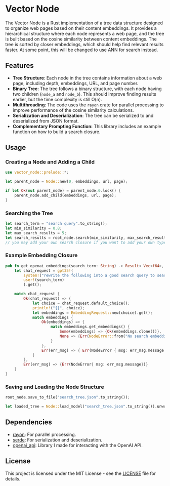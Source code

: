 # Vector Node

The Vector Node is a Rust implementation of a tree data structure designed
to organize web pages based on their content embeddings. It provides a
hierarchical structure where each node represents a web page, and the tree is
built based on the cosine similarity between content embeddings. The tree is 
sorted by closer embeddings, which should help find relevant results faster.
At some point, this will be changed to use ANN for search instead.

## Features

- **Tree Structure**: Each node in the tree contains information about a web
  page, including depth, embeddings, URL, and page number.
- **Binary Tree**: The tree follows a binary structure, with each node having
  two children (`node_a` and `node_b`). This should improve finding results
  earlier, but the time complexity is still O(n).
- **Multithreading**: The code uses the `rayon` crate for parallel processing
  to improve performance of the cosine similarity calculations.
- **Serialization and Deserialization**: The tree can be serialized to and
  deserialized from JSON format.
- **Complementary Prompting Function:** This library includes an example 
  function on how to build a search closure.

## Usage

### Creating a Node and Adding a Child

```rust
use vector_node::prelude::*;

let parent_node = Node::new(0, embeddings, url, page);

if let Ok(mut parent_node) = parent_node.0.lock() {
    parent_node.add_child(embeddings, url, page);
}

```

### Searching the Tree

```rust
let search_term = "search query".to_string();
let min_similarity = 0.8; 
let max_search_results = 5;
let search_results = root_node.search(min_similarity, max_search_results, search_term, get_openai_embeddings);
// you may add your own search closure if you want to add your own type of embeddings
```

### Example Embedding Closure

```rust
pub fn get_openai_embeddings(search_term: String) -> Result< Vec<f64>, NodeError> {
    let chat_request = gpt35!(
        system!("rewrite the following into a good search query to search the api reference documents: "),
        user!(search_term)
        ).get();

    match chat_request {
        Ok(chat_request) => {
            let choice = chat_request.default_choice();
            println!("{}", choice);
            let embeddings = EmbeddingRequest::new(choice).get();
            match embeddings {
                Ok(embeddings) => {
                    match embeddings.get_embeddings() {
                        Some(embeddings) => {Ok(embeddings.clone())},
                        None => {Err(NodeError::from("No search embeddings were found")) }
                    }
                },
                Err(err_msg) => { Err(NodeError { msg: err_msg.message })}
            }
        },
        Err(err_msg) => {Err(NodeError{ msg: err_msg.message})}
    }
}
```

### Saving and Loading the Node Structure

```rust
root_node.save_to_file("search_tree.json".to_string());

let loaded_tree = Node::load_model("search_tree.json".to_string()).unwrap();
```

## Dependencies

- [rayon](https://crates.io/crates/rayon): For parallel processing.
- [serde](https://crates.io/crates/serde): For serialization and deserialization.
- [openai_api](https://github.com/JustBobinAround/openai_api): Library I made for interacting with the OpenAI API.

## License

This project is licensed under the MIT License - see the [LICENSE](LICENSE) file for details.
